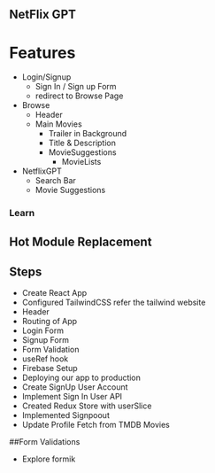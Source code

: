 ## NetFlix GPT

# Features
- Login/Signup
    - Sign In / Sign up Form
    - redirect to Browse Page
- Browse
    - Header
    - Main Movies
        - Trailer in Background
        - Title & Description
        - MovieSuggestions
            - MovieLists 
- NetflixGPT
  - Search Bar
  - Movie Suggestions



### Learn
## Hot Module Replacement


## Steps
- Create React App
- Configured TailwindCSS refer the tailwind website
- Header
- Routing of App
- Login Form
- Signup Form 
- Form Validation
- useRef hook
- Firebase Setup
- Deploying our app to production
- Create SignUp User Account
- Implement Sign In User API
- Created Redux Store with userSlice
- Implemented Signpoout
- Update Profile
Fetch from TMDB Movies


##Form Validations
- Explore formik